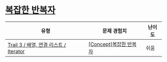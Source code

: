 # [복잡한 반복자](https://en.codetree.ai/trails/complete/curated-cards/intro-doubly-linked-list-iterator-2)

|유형|문제 경험치|난이도|
|---|---|---|
|[Trail 3 / 배열, 연결 리스트 / Iterator](https://www.codetree.ai/trail-info/novice-high/)|[[Concept]복잡한 반복자](https://www.codetree.ai/trails/complete/curated-cards/intro-doubly-linked-list-iterator-2/)|쉬움|

